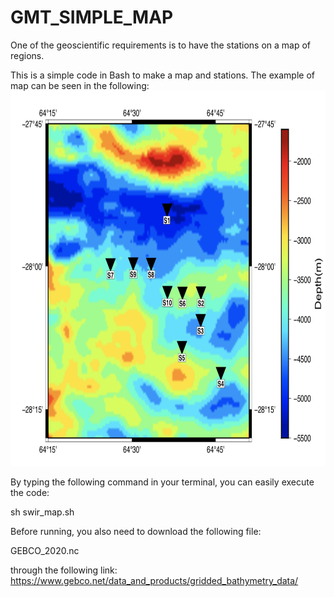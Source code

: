 # GMT_SIMPLE_MAP
One of the geoscientific requirements is to have the stations on a map of regions.

This is a simple code in Bash to make a map and stations. The example of map can be seen in the following:
<img src="map_result.png" width="800" height="600">


By typing the following command in your terminal, you can easily execute the code:

sh swir_map.sh

Before running, you also need to download the following file:

GEBCO_2020.nc

through the following link:
https://www.gebco.net/data_and_products/gridded_bathymetry_data/

